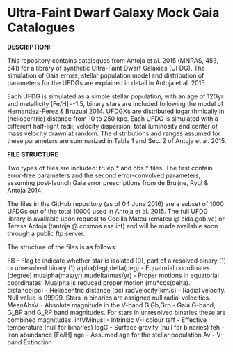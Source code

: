 Ultra-Faint Dwarf Galaxy Mock Gaia Catalogues
======

**DESCRIPTION:**

This repository contains catalogues from Antoja et al. 2015 (MNRAS, 453, 541) for a library of synthetic Ultra-Faint Dwarf Galaxies (UFDG). The simulation of Gaia errors, stellar population model and distribution of parameters for the UFDGs are explained in detail in Antoja et al. 2015.

Each UFDG is simulated as a simple stellar population, with an age of 12Gyr and metallicity [Fe/H]=-1.5, binary stars are included following the model of Hernandez-Perez \& Bruzual 2014. UFDGXs are distributed logarithmically in (heliocentric) distance from 10 to 250 kpc. Each UFDG is simulated with a different half-light radii, velocity dispersion, total luminosity and center of mass velocity drawn at random. The distributions and ranges assumed for these parameters are summarized in Table 1 and Sec. 2 of Antoja et al. 2015.


**FILE STRUCTURE**

Two types of files are included: truep.* and obs.* files. The first contain error-free parameters and the second error-convolved parameters, assuming post-launch Gaia error prescriptions from de Bruijne, Rygl \& Antoja 2014.

The files in the GitHub repository (as of 04 June 2016) are a subset of 1000 UFDGs out of the total 10000 used in Antoja et al. 2015. The full UFDG library is available upon request to Cecilia Mateu (cmateu @ cida.gob.ve) or Teresa Antoja (tantoja @ cosmos.esa.int) and will be made available soon through a public ftp server.

The structure of the files is as follows:

FB - Flag to indicate whether star is isolated (0), part of a resolved binary (1) or unresolved binary (1) 
alpha(deg),delta(deg) - Equatorial coordinates (degree)
mualpha(mas/yr),mudelta(mas/yr) - Proper motions in equatorial coordinates. Mualpha is reduced proper motion (mu*cos(delta).
distance(pc) - Heliocentric distance (pc)
radVelocity(km/s) - Radial velocity. Null value is 99999. Stars in binaries are assigned null radial velocities.
MeanAbsV - Absolute magnitude in the V-band
G,Gb,Grp - Gaia G-band, G_BP and G_RP band magnitudes. For stars in unresolved binaries these are combined magnitudes.
intVMinusI - Intrinsic V-I colour
teff - Effective temperature (null for binaries)
logG - Surface gravity (null for binaries)
feh - Iron abundance [Fe/H]
age - Assumed age for the stellar population
Av  - V-band Extinction 


